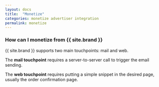 ```yaml
---
layout: docs
title:  "Monetize"
categories: monetize advertiser integration
permalink: monetize
---
```

### How can I monetize from {{ site.brand }}

{{ site.brand }} supports two main touchpoints: mail and web. 

The **mail touchpoint** requires a server-to-server call to trigger the email sending. 

The **web touchpoint** requires putting a simple snippet in the desired page, usually the order confirmation page.
